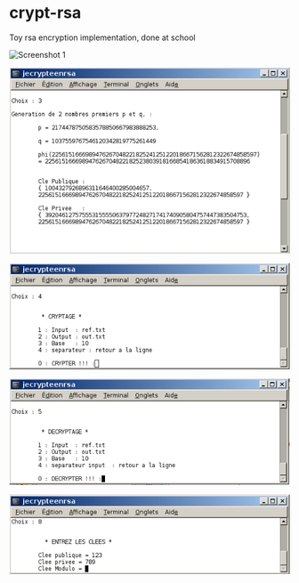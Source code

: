 crypt-rsa
=========

Toy rsa encryption implementation, done at school

![Screenshot 1](https://raw.github.com/rvion/crypt-rsa/master/doc/1.png "Logo Title Text 1")

![Screenshot 2](https://github.com/rvion/crypt-rsa/blob/master/doc/2.png "Logo Title Text 2")

![Screenshot 3](https://github.com/rvion/crypt-rsa/blob/master/doc/3.png "Logo Title Text 3")

![Screenshot 4](https://github.com/rvion/crypt-rsa/blob/master/doc/4.png "Logo Title Text 4")

![Screenshot 5](https://github.com/rvion/crypt-rsa/blob/master/doc/5.png "Logo Title Text 5")
